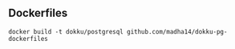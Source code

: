 Dockerfiles
-----------

```
docker build -t dokku/postgresql github.com/madha14/dokku-pg-dockerfiles
```
